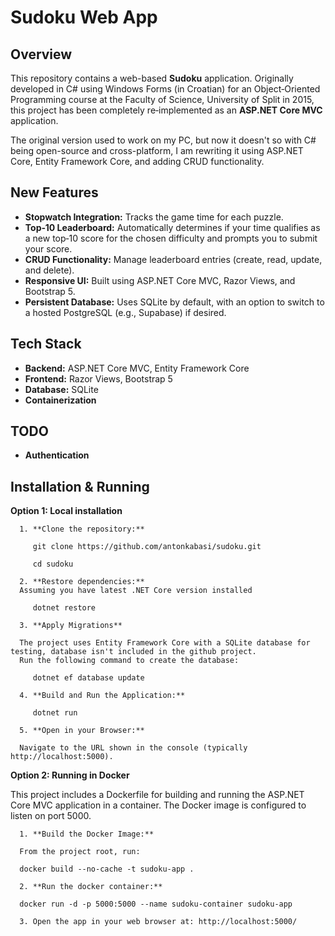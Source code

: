 # Sudoku Web App

## Overview

This repository contains a web-based **Sudoku** application. Originally developed in C# using Windows Forms (in Croatian) for an Object‑Oriented Programming course at the Faculty of Science, University of Split in 2015, this project has been completely re‑implemented as an **ASP.NET Core MVC** application.

The original version used to work on my PC, but now it doesn't so with C# being open-source and cross-platform, I am rewriting it using ASP.NET Core, Entity Framework Core, and adding CRUD functionality.

## New Features

- **Stopwatch Integration:** Tracks the game time for each puzzle.
- **Top‑10 Leaderboard:** Automatically determines if your time qualifies as a new top‑10 score for the chosen difficulty and prompts you to submit your score.
- **CRUD Functionality:** Manage leaderboard entries (create, read, update, and delete).
- **Responsive UI:** Built using ASP.NET Core MVC, Razor Views, and Bootstrap 5.
- **Persistent Database:** Uses SQLite by default, with an option to switch to a hosted PostgreSQL (e.g., Supabase) if desired.

## Tech Stack

- **Backend:** ASP.NET Core MVC, Entity Framework Core
- **Frontend:** Razor Views, Bootstrap 5
- **Database:** SQLite
- **Containerization**

## TODO
- **Authentication**

## Installation & Running

   **Option 1: Local installation**

      1. **Clone the repository:**

         git clone https://github.com/antonkabasi/sudoku.git

         cd sudoku

      2. **Restore dependencies:**
      Assuming you have latest .NET Core version installed 

         dotnet restore

      3. **Apply Migrations**

      The project uses Entity Framework Core with a SQLite database for testing, database isn't included in the github project.
      Run the following command to create the database:

         dotnet ef database update

      4. **Build and Run the Application:**

         dotnet run

      5. **Open in your Browser:**

      Navigate to the URL shown in the console (typically http://localhost:5000).

   **Option 2: Running in Docker**

   This project includes a Dockerfile for building and running the ASP.NET Core MVC application in a container. The Docker image is configured to listen on port 5000.

      1. **Build the Docker Image:**

      From the project root, run:

      docker build --no-cache -t sudoku-app .

      2. **Run the docker container:**

      docker run -d -p 5000:5000 --name sudoku-container sudoku-app

      3. Open the app in your web browser at: http://localhost:5000/